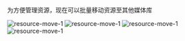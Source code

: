 为方便管理资源，现在可以批量移动资源至其他媒体库

![resource-move-1](/img/resource-move-1.png)
![resource-move-1](/img/resource-move-2.png)
![resource-move-1](/img/resource-move-3.png)
![resource-move-1](/img/resource-move-4.png)